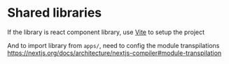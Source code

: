 # Shared libraries

If the library is react component library, use [Vite](https://vitejs.dev/) to setup the project

And to import library from `apps/`, need to config the module transpilations
https://nextjs.org/docs/architecture/nextjs-compiler#module-transpilation
